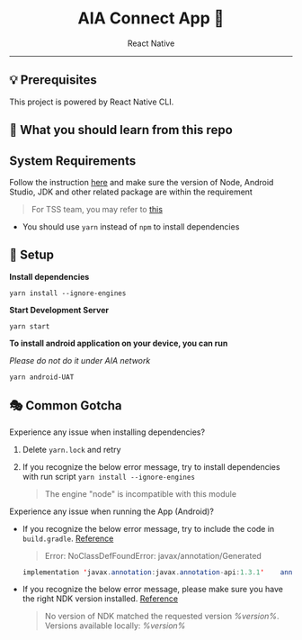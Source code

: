 <div align="center">
<h1>AIA Connect App 📱</h1>
<p>React Native</p>
<hr />
</div>

## 💡 Prerequisites

This project is powered by React Native CLI.

## 🎃 What you should learn from this repo

## System Requirements

Follow the instruction [here](https://reactnative.dev/docs/environment-setup) and make sure the version of Node, Android Studio, JDK and other related package are within the requirement

> For TSS team, you may refer to [this](https://www.react-native.cn/docs/environment-setup/)

- You should use `yarn` instead of `npm` to install dependencies

## 🚀 Setup

**Install dependencies**

```shell
yarn install --ignore-engines
```

**Start Development Server**

```shell
yarn start
```

**To install android application on your device, you can run**

_Please do not do it under AIA network_

```shell
yarn android-UAT
```

## 🎭 Common Gotcha

Experience any issue when installing dependencies?

1. Delete `yarn.lock` and retry
2. If you recognize the below error message, try to install dependencies with run script `yarn install --ignore-engines`

   > The engine "node" is incompatible with this module

Experience any issue when running the App (Android)?

- If you recognize the below error message, try to include the code in `build.gradle`. [Reference](https://hosochin.com/2021/07/15/post-871/)

  > Error: NoClassDefFoundError: javax/annotation/Generated

  ```java
  implementation 'javax.annotation:javax.annotation-api:1.3.1'    annotationProcessor("javax.annotation:javax.annotation-api:1.3.2")
  ```

- If you recognize the below error message, please make sure you have the right NDK version installed. [Reference](https://stackoverflow.com/questions/60404457/no-version-of-ndk-matched-the-requested-version)

  > No version of NDK matched the requested version _%version%_. Versions available locally: _%version%_
